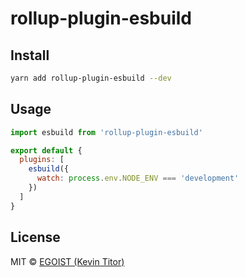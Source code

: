 # rollup-plugin-esbuild

## Install

```bash
yarn add rollup-plugin-esbuild --dev
```

## Usage

```js
import esbuild from 'rollup-plugin-esbuild'

export default {
  plugins: [
    esbuild({
      watch: process.env.NODE_ENV === 'development'
    })
  ]
}
```

## License

MIT &copy; [EGOIST (Kevin Titor)](https://github.com/sponsors/egoist)